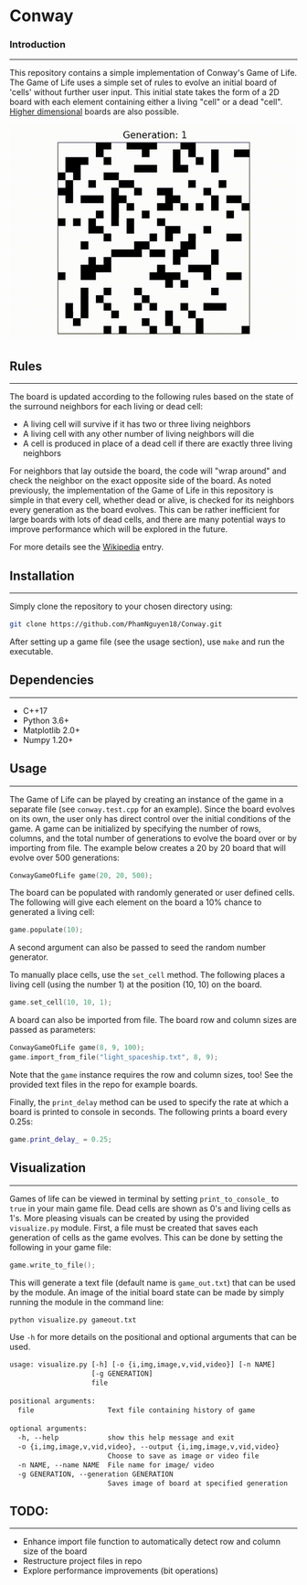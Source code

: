 # Conway

### Introduction
---
This repository contains a simple implementation of Conway's Game of Life. The Game of Life uses a simple set of rules to evolve an initial board of 'cells' without further user input. This initial state takes the form of a 2D board with each element containing either a living "cell" or a dead "cell". [Higher dimensional](https://github.com/bruzewskis/HyperLife)  boards are also possible. 

![conway_game](docs/vid/conway_game.gif)

## Rules
---
The board is updated according to the following rules based on the state of the surround neighbors for each living or dead cell: 

* A living cell will survive if it has two or three living neighbors
* A living cell with any other number of living neighbors will die 
* A cell is produced in place of a dead cell if there are exactly three living neighbors

For neighbors that lay outside the board, the code will "wrap around" and check the neighbor on the exact opposite side of the board. As noted previously, the implementation of the Game of Life in this repository is simple in that every cell, whether dead or alive, is checked for its neighbors every generation as the board evolves. This can be rather inefficient for large boards with lots of dead cells, and there are many potential ways to improve performance which will be explored in the future. 

For more details see the [Wikipedia](https://en.wikipedia.org/wiki/Conway%27s_Game_of_Life) entry.

## Installation
---

Simply clone the repository to your chosen directory using:

```bash
git clone https://github.com/PhamNguyen18/Conway.git
```

After setting up a game file (see the usage section), use `make` and run the executable. 


## Dependencies
---
* C++17 
* Python 3.6+ 
* Matplotlib 2.0+
* Numpy 1.20+

## Usage
---
The Game of Life can be played by creating an instance of the game in a separate file (see `conway.test.cpp` for an example). Since the board evolves on its own, the user only has direct control over the initial conditions of the game. A game can be initialized by specifying the number of rows, columns, and the total number of generations to evolve the board over or by importing from file. The example below creates a 20 by 20 board that will evolve over 500 generations:

```C++
ConwayGameOfLife game(20, 20, 500); 
```

The board can be populated with randomly generated or user defined cells. The following will give each element on the board a 10% chance to generated a living cell:

```C++
game.populate(10);
```

A second argument can also be passed to seed the random number generator. 

To manually place cells, use the `set_cell` method. The following places a living cell (using the number 1) at the position (10, 10) on the board. 

```C++
game.set_cell(10, 10, 1);
```

A board can also be imported from file. The board row and column sizes are passed as parameters:

```C++
ConwayGameOfLife game(8, 9, 100);
game.import_from_file("light_spaceship.txt", 8, 9);
```
Note that the `game` instance requires the row and column sizes, too! See the provided text files in the repo for example boards.

Finally, the `print_delay` method can be used to specify the rate at which a board is printed to console in seconds. The following prints a board every 0.25s:

```C++
game.print_delay_ = 0.25;
```

## Visualization 
---
Games of life can be viewed in terminal by setting `print_to_console_` to `true` in your main game file. Dead cells are shown as 0's and living cells as 1's. More pleasing visuals can be created by using the provided `visualize.py` module. First, a file must be created that saves each generation of cells as the game evolves. This can be done by setting the following in your game file:

```C++
game.write_to_file();
```
This will generate a text file (default name is `game_out.txt`) that can be used by the module. An image of the initial board state can be made by simply running the module in the command line:

```
python visualize.py gameout.txt
```
Use `-h` for more details on the positional and optional arguments that can be used.

```
usage: visualize.py [-h] [-o {i,img,image,v,vid,video}] [-n NAME]
                    [-g GENERATION]
                    file

positional arguments:
  file                  Text file containing history of game

optional arguments:
  -h, --help            show this help message and exit
  -o {i,img,image,v,vid,video}, --output {i,img,image,v,vid,video}
                        Choose to save as image or video file
  -n NAME, --name NAME  File name for image/ video
  -g GENERATION, --generation GENERATION
                        Saves image of board at specified generation

```


## TODO:
---
* Enhance import file function to automatically detect row and column size of the board
* Restructure project files in repo
* Explore performance improvements (bit operations) 

